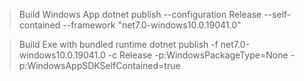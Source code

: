 > Build Windows App
> dotnet publish --configuration Release --self-contained --framework "net7.0-windows10.0.19041.0"


> Build Exe with bundled runtime 
> dotnet publish -f net7.0-windows10.0.19041.0 -c Release -p:WindowsPackageType=None -p:WindowsAppSDKSelfContained=true